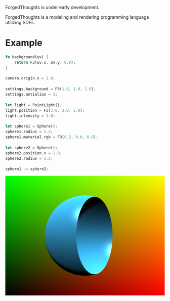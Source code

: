 ForgedThoughts is under early development.

ForgedThoughts is a modeling and rendering programming language utilizing SDFs.

# Example

```rust
fn background(uv) {
    return F3(uv.x, uv.y, 0.0);
}

camera.origin.x = 2.0;

settings.background = F3(1.0, 1.0, 1.0);
settings.antialias = 3;

let light = PointLight();
light.position = F3(3.0, 3.0, 5.0);
light.intensity = 1.0;

let sphere1 = Sphere();
sphere1.radius = 1.2;
sphere1.material.rgb = F3(0.2, 0.6, 0.8);

let sphere2 = Sphere();
sphere2.position.x = 1.0;
sphere2.radius = 1.2;

sphere1 -= sphere2;
```

![image](image.png)